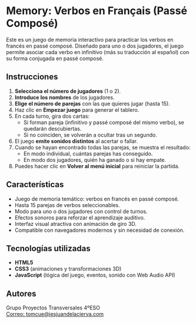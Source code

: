 # Memory: Verbos en Français (Passé Composé)

Este es un juego de memoria interactivo para practicar los verbos en francés en passé composé. Diseñado para uno o dos jugadores, el juego permite asociar cada verbo en infinitivo (más su traducción al español) con su forma conjugada en passé composé.

## Instrucciones

1. **Selecciona el número de jugadores** (1 o 2).
2. **Introduce los nombres** de los jugadores.
3. **Elige el número de parejas** con las que quieres jugar (hasta 15).
4. Haz clic en **Empezar juego** para generar el tablero.
5. En cada turno, gira dos cartas:
   - Si forman pareja (infinitivo y passé composé del mismo verbo), se quedarán descubiertas.
   - Si no coinciden, se volverán a ocultar tras un segundo.
6. El juego **emite sonidos distintos** al acertar o fallar.
7. Cuando se hayan encontrado todas las parejas, se muestra el resultado:
   - En modo individual, cuántas parejas has conseguido.
   - En modo dos jugadores, quién ha ganado o si hay empate.
8. Puedes hacer clic en **Volver al menú inicial** para reiniciar la partida.

## Características

- Juego de memoria temático: verbos en francés en passé composé.
- Hasta 15 parejas de verbos seleccionables.
- Modo para uno o dos jugadores con control de turnos.
- Efectos sonoros para reforzar el aprendizaje auditivo.
- Interfaz visual atractiva con animación de giro 3D.
- Compatible con navegadores modernos y sin necesidad de conexión.

## Tecnologías utilizadas

- **HTML5**
- **CSS3** (animaciones y transformaciones 3D)
- **JavaScript** (lógica del juego, eventos, sonido con Web Audio API)

## Autores

Grupo Proyectos Transversales 4ºESO  
[Correo: tomcue@iesjuandelacierva.com](mailto:tomcue@iesjuandelacierva.com)
